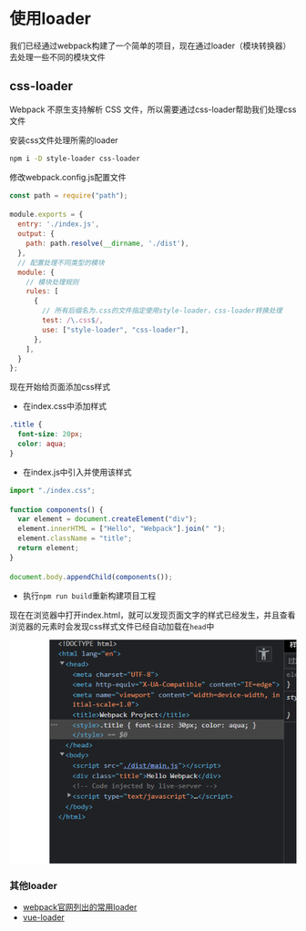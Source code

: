 # 使用loader

我们已经通过webpack构建了一个简单的项目，现在通过loader（模块转换器）去处理一些不同的模块文件

## css-loader

Webpack 不原生支持解析 CSS 文件，所以需要通过css-loader帮助我们处理css文件

安装css文件处理所需的loader

```bash
npm i -D style-loader css-loader
```

修改webpack.config.js配置文件

```js
const path = require("path");

module.exports = {
  entry: './index.js',
  output: {
    path: path.resolve(__dirname, './dist'),
  },
  // 配置处理不同类型的模块
  module: {
    // 模块处理规则
    rules: [
      {
        // 所有后缀名为.css的文件指定使用style-loader，css-loader转换处理
        test: /\.css$/,
        use: ["style-loader", "css-loader"],
      },
    ],
  }
};
```

现在开始给页面添加css样式

- 在index.css中添加样式
  
```css
.title {
  font-size: 20px;
  color: aqua;
}
```

- 在index.js中引入并使用该样式

```js
import "./index.css";

function components() {
  var element = document.createElement("div");
  element.innerHTML = ["Hello", "Webpack"].join(" ");
  element.className = "title";
  return element;
}

document.body.appendChild(components());
```

- 执行`npm run build`重新构建项目工程

现在在浏览器中打开index.html，就可以发现页面文字的样式已经发生，并且查看浏览器的元素时会发现css样式文件已经自动加载在`head`中

![head中加载的style](../../../.vuepress/public/images/prtScn1.png)

### 其他loader

- [webpack官网列出的常用loader](https://www.webpackjs.com/loaders/)
- [vue-loader](https://vue-loader.vuejs.org/zh/)
